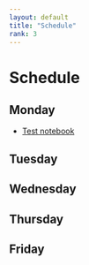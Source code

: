 ```yaml
---
layout: default
title: "Schedule"
rank: 3
---
```

# Schedule

## Monday

* [Test notebook](notebooks/Dave/test.ipynb/)

## Tuesday

## Wednesday

## Thursday

## Friday
